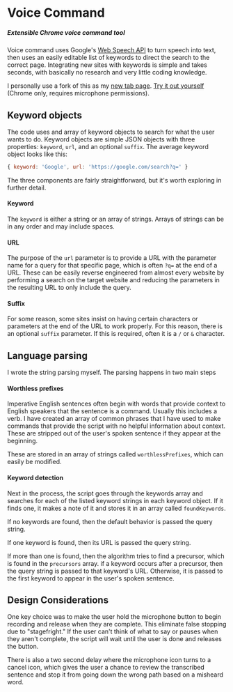 # Voice Command
##### Extensible Chrome voice command tool

Voice command uses Google's [Web Speech API](https://developers.google.com/web/updates/2013/01/Voice-Driven-Web-Apps-Introduction-to-the-Web-Speech-API) to turn speech into text, then uses an easily editable list of keywords to direct the search to the correct page.  Integrating new sites with keywords is simple and takes seconds, with basically no research and very little coding knowledge.

I personally use a fork of this as my [new tab page](https://s.codepen.io/drewvosburg/debug/rOqdjj).  [Try it out yourself](https://truthlabs.github.io/voice-command/) (Chrome only, requires microphone permissions).

## Keyword objects
The code uses and array of keyword objects to search for what the user wants to do. Keyword objects are simple JSON objects with three properties: `keyword`, `url`, and an optional `suffix`.  The average keyword object looks like this: 
```javascript
{ keyword: 'Google', url: 'https://google.com/search?q=' }
```

The three components are fairly straightforward, but it's worth exploring in further detail.

#### Keyword
The `keyword` is either a string or an array of strings.  Arrays of strings can be in any order and may include spaces.

#### URL
The purpose of the `url` parameter is to provide a URL with the parameter name for a query for that specific page, which is often `?q=` at the end of a URL.  These can be easily reverse engineered from almost every website by performing a search on the target website and reducing the parameters in the resulting URL to only include the query.

#### Suffix
For some reason, some sites insist on having certain characters or parameters at the end of the URL to work properly.  For this reason, there is an optional `suffix` parameter.  If this is required, often it is a `/` or `&` character.

## Language parsing
I wrote the string parsing myself.  The parsing happens in two main steps

#### Worthless prefixes
Imperative English sentences often begin with words that provide context to English speakers that the sentence is a command.  Usually this includes a verb.  I have created an array of common phrases that I have used to make commands that provide the script with no helpful information about context.  These are stripped out of the user's spoken sentence if they appear at the beginning.

These are stored in an array of strings called `worthlessPrefixes`, which can easily be modified.

#### Keyword detection
Next in the process, the script goes through the keywords array and searches for each of the listed keyword strings in each keyword object.  If it finds one, it makes a note of it and stores it in an array called `foundKeywords`.

If no keywords are found, then the default behavior is passed the query string.

If one keyword is found, then its URL is passed the query string.

If more than one is found, then the algorithm tries to find a precursor, which is found in the `precursors` array. if a keyword occurs after a precursor, then the query string is passed to that keyword's URL. Otherwise, it is passed to the first keyword to appear in the user's spoken sentence.

## Design Considerations
One key choice was to make the user hold the microphone button to begin recording and release when they are complete. This eliminate false stopping due to "stagefright." If the user can't think of what to say or pauses when they aren't complete, the script will wait until the user is done and releases the button.

There is also a two second delay where the microphone icon turns to a cancel icon, which gives the user a chance to review the transcribed sentence and stop it from going down the wrong path based on a misheard word.